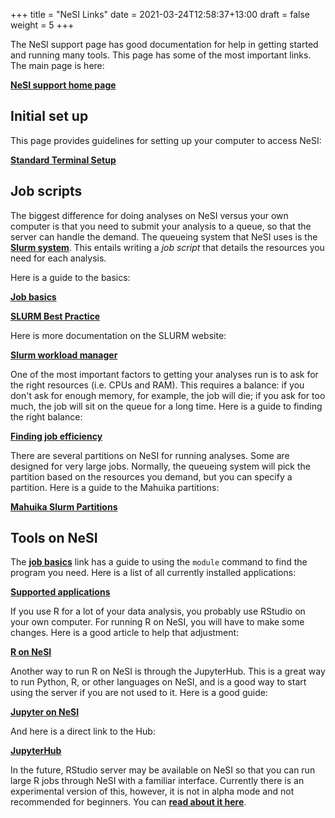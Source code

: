+++
title = "NeSI Links"
date = 2021-03-24T12:58:37+13:00
draft = false
weight = 5
+++

The NeSI support page has good documentation for help in getting started and running many tools. This page has some of the most important links. The main page is here:

[**NeSI support home page**](https://support.nesi.org.nz/hc/en-gb)

## Initial set up

This page provides guidelines for setting up your computer to access NeSI:

[**Standard Terminal Setup**](https://support.nesi.org.nz/hc/en-gb/articles/360000625535-Standard-Terminal-Setup)



## Job scripts

The biggest difference for doing analyses on NeSI versus your own computer is that you need to submit your analysis to a queue, so that the server can handle the demand. The queueing system that NeSI uses is the [**Slurm system**](https://en.wikipedia.org/wiki/Slurm_Workload_Manager). This entails writing a *job script* that details the resources you need for each analysis. 

Here is a guide to the basics:

[**Job basics**](https://support.nesi.org.nz/hc/en-gb/articles/360000684396-Submitting-your-first-job)

[**SLURM Best Practice**](https://support.nesi.org.nz/hc/en-gb/articles/360000705196)

Here is more documentation on the SLURM website:

[**Slurm workload manager**](https://slurm.schedmd.com/squeue.html)

One of the most important factors to getting your analyses run is to ask for the right resources (i.e. CPUs and RAM). This requires a balance: if you don't ask for enough memory, for example, the job will die; if you ask for too much, the job will sit on the queue for a long time. Here is a guide to finding the right balance:

[**Finding job efficiency**](https://support.nesi.org.nz/hc/en-gb/articles/360000903776)

There are several partitions on NeSI for running analyses. Some are designed for very large jobs. Normally, the queueing system will pick the partition based on the resources you demand, but you can specify a partition. Here is a guide to the Mahuika partitions:

[**Mahuika Slurm Partitions**](https://support.nesi.org.nz/hc/en-gb/articles/360000204076)

## Tools on NeSI

The [**job basics**](https://support.nesi.org.nz/hc/en-gb/articles/360000684396-Submitting-your-first-job) link has a guide to using the `module` command to find the program you need. Here is a list of all currently installed applications:

[**Supported applications**](https://support.nesi.org.nz/hc/en-gb/sections/360000040076)

If you use R for a lot of your data analysis, you probably use RStudio on your own computer. For running R on NeSI, you will have to make some changes. Here is a good article to help that adjustment:

[**R on NeSI**](https://support.nesi.org.nz/hc/en-gb/articles/209338087-R)

Another way to run R on NeSI is through the JupyterHub. This is a great way to run Python, R, or other languages on NeSI, and is a good way to start using the server if you are not used to it. Here is a good guide:

[**Jupyter on NeSI**](https://support.nesi.org.nz/hc/en-gb/articles/360001555615)

And here is a direct link to the Hub:

[**JupyterHub**](https://jupyter.nesi.org.nz/)

In the future, RStudio server may be available on NeSI so that you can run large R jobs through NeSI with a familiar interface. Currently there is an experimental version of this, however, it is not in alpha mode and not recommended for beginners. You can [**read about it here**](https://support.nesi.org.nz/hc/en-gb/articles/360001555615#rstudio_via_jupyter).









